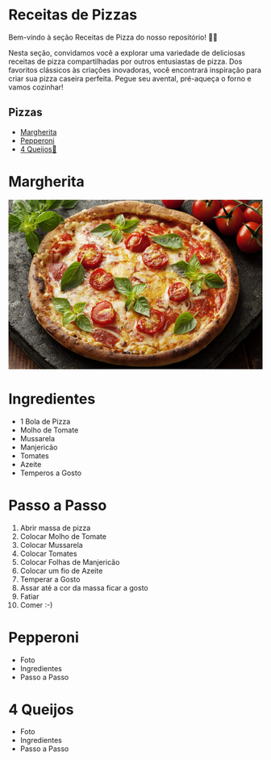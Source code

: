 # Receitas de Pizzas

Bem-vindo à seção Receitas de Pizza do nosso repositório! 🍕🍴

Nesta seção, convidamos você a explorar uma variedade de deliciosas receitas de pizza compartilhadas por outros entusiastas de pizza. Dos favoritos clássicos às criações inovadoras, você encontrará inspiração para criar sua pizza caseira perfeita. Pegue seu avental, pré-aqueça o forno e vamos cozinhar!

## Pizzas

- [Margherita](#Margherita)
- [Pepperoni](#Pepperoni)
- [4 Queijos🧀](#4-Queijos)

# Margherita

![Margherita](./images/margherita_pizza.jpg)

# Ingredientes

- 1 Bola de Pizza
- Molho de Tomate
- Mussarela
- Manjericão
- Tomates
- Azeite
- Temperos a Gosto

# Passo a Passo

1. Abrir massa de pizza
2. Colocar Molho de Tomate
3. Colocar Mussarela
4. Colocar Tomates
5. Colocar Folhas de Manjericão
6. Colocar um fio de Azeite
7. Temperar a Gosto
8. Assar até a cor da massa ficar a gosto
9. Fatiar
10. Comer :-)

# Pepperoni

- Foto
- Ingredientes
- Passo a Passo

# 4 Queijos

- Foto
- Ingredientes
- Passo a Passo
